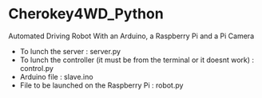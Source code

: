 # Cherokey4WD_Python
Automated Driving Robot With an Arduino, a Raspberry Pi and a Pi Camera

* To lunch the server : server.py
* To lunch the controller (it must be from the terminal or it doesnt work) : control.py
* Arduino file : slave.ino
* File to be launched on the Raspberry Pi : robot.py
